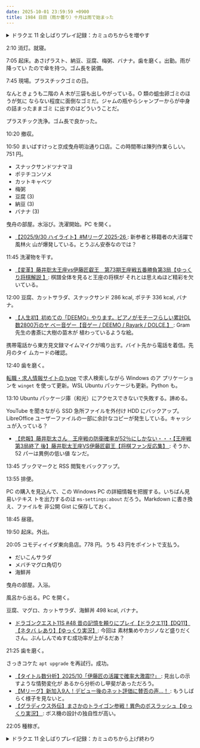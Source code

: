 ```yaml
---
date: 2025-10-01 23:59:59 +0900
title: 1984 日目（雨か曇り）十月は雨で始まった
---
```


<details><summary>ドラクエ 11 全しばりプレイ記録：カミュのちからを増やす</summary>
<p>名もなき島でブラウニー狩り。カミュのちからを 500 から 642 に上げる。もう百近く欲しい。</p>
</details>

2:10 消灯。就寝。

7:05 起床。あさげラスト、納豆、豆腐、梅粥、バナナ。歯を磨く。出勤。雨が降ってい
たので傘を持つ。ゴム長を装備。

7:45 現場。プラスチックゴミの日。

なんときょうも二階の A 木が三袋も出しやがっている。O 類の蛆虫卵ゴミのほうが気に
ならない程度に面倒なゴミだ。ジャムの瓶やらシャンプーからが中身の詰まったままゴミ
に出すのはどういうことだ。

プラスチック洗浄。ゴム長で良かった。

10:20 撤収。

10:50 まいばすけっと京成曳舟明治通り口店。この時間帯は陳列作業らしい。751 円。

* スナックサンドツナマヨ
* ポテチコンソメ
* カットキャベツ
* 梅粥
* 豆腐 (3)
* 納豆 (3)
* バナナ (3)

曳舟の部屋。水浴び。洗濯開始。PC を開く。

* [【2025/9/30 ハイライト】#Mリーグ 2025-26
  ](https://www.youtube.com/watch?v=ZnmSDmVeNok): 新参者と移籍者の大活躍で風林火
  山が爆発している。とうぶん安泰なのでは？

11:45 洗濯物を干す。

* [【変革】藤井聡太王座vs伊藤匠叡王　第73期王座戦五番勝負第3局【ゆっくり将棋解説
  】](https://www.youtube.com/watch?v=EhmdYezWP-c): 棋譜全体を見ると王座の将棋が
  それとは思えぬほど精彩を欠いている。

12:00 豆腐、カットサラダ、スナックサンド 286 kcal, ポテチ 336 kcal, バナナ。

* [【人生初】初めての「DEEMO」やります。ピアノがモチーフらしい累計DL数2800万のヤ
  ベー音ゲー【音ゲー / DEEMO / Rayark / DOLCE.】
  ](https://www.youtube.com/watch?v=dfZcgwkaiHg): Gram 先生の書斎に大樹の苗木が
  植わっているような絵。

携帯電話から東方見文録マイムマイクが鳴り出す。バイト先から電話を着信。先月のタイ
ムカードの確認。

12:40 歯を磨く。

[転職・求人情報サイトの type](https://type.jp/) で求人検索しながら Windows のア
プリケーションを `winget` を使って更新。WSL Ubuntu パッケージも更新。Python も。

13:10 Ubuntu パッケージ庫（和光）にアクセスできないで失敗する。諦める。

YouTube を聞きながら SSD 急所ファイルを外付け HDD にバックアップ。LibreOffice
ユーザーファイルの一部に余計なコピーが発生している。キャッシュが入っている？

* [【悲報】藤井聡太さん　王座戦の防衛確率が52％にしかない・・・【王座戦第3局終了
  後】藤井聡太王座VS伊藤匠叡王【将棋ファン反応集】
  ](https://www.youtube.com/watch?v=znO4tfrTCsk): そうか、52 パーは異例の低い値
  なンだ。

13:45 ブックマークと RSS 閲覧をバックアップ。

13:55 排便。

PC の購入を見込んで、この Windows PC の詳細情報を把握する。いちばん見易いテキス
トを出力するのは `ms-settings:about` だろう。Markdown に書き換え、ファイルを
非公開 Gist に保存しておく。

18:45 昼寝。

19:50 起床。外出。

20:05 コモディイイダ東向島店。778 円。うち 43 円をポイントで支払う。

* だいこんサラダ
* メバチマグロ角切り
* 海鮮丼

曳舟の部屋。入浴。

風呂から出る。PC を開く。

豆腐、マグロ、カットサラダ、海鮮丼 498 kcal, バナナ。

* [ドラゴンクエスト11S #48 昔の記憶を頼りにプレイ【ドラクエ11】【DQ11】【ネタバ
  レあり】【ゆっくり実況】](https://www.youtube.com/watch?v=7eqI5FfdZCo): 今回は
  素材集めやカジノなど盛りだくさん。ぶんしんでぬすむ成功率が上がるだあ？

21:25 歯を磨く。

さっきコケた `apt upgrade` を再試行。成功。

* [【タイトル数分析】2025/10「伊藤匠の活躍で確率大激震!?」
  ](https://www.youtube.com/watch?v=BsKL91STsIU): 見出しの示すような情勢変化が
  あるから分析のし甲斐があっただろう。
* [【Mリーグ】新加入9人！デビュー後のネット評価に賛否の声…！
  ](https://www.youtube.com/watch?v=Mdg9YOlwpzo): もうしばらく様子を見ないと。
* [【グラディウス外伝】まさかのトライゴン参戦！異色のボスラッシュ【ゆっくり実況】
  ](https://www.youtube.com/watch?v=_RVFz4RgxRU): ボス機の設計の独自性が高い。

22:05 種稼ぎ。

<details><summary>ドラクエ 11 全しばりプレイ記録：カミュのちから上げ終わり</summary>
<p>名もなき島でカミュに与えるちからのたねの残りを集める。732 まで上げれば片手剣二刀流の片手側は攻撃力 998 になるはず。
主人公のちからが中途半端な値なのでキリの良い 500 まで上げる。</p>

<p>始祖の森に戻る。ふもとエリアでフォレストマスター狩りに入る。カミュ、セーニャの順番に段階的に上げていく予定。
カミュを 190 から 222 まで上げる。フォレストマスターがいつも二頭ずつ出現してくれればいいのだが。</p>
</details>
